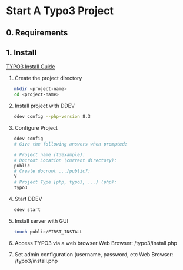 # Start A Typo3 Project

## 0. Requirements

## 1. Install
[TYPO3 Install Guide](https://docs.typo3.org/m/typo3/tutorial-getting-started/12.4/en-us/Installation/Install.html#or-use-the-gui-installer-in-the-browser)

1. Create the project directory
```bash
   mkdir <project-name>
   cd <project-name>
```

2. Install project with DDEV
```bash
   ddev config --php-version 8.3
```

3. Configure Project
```bash
   ddev config
   # Give the following answers when prompted:

   # Project name (t3example):
   # Docroot Location (current directory):
   public
   # Create docroot .../public?:
   Y
   # Project Type [php, typo3, ...] (php): 
   typo3
```

4. Start DDEV
```bash
   ddev start
```

5. Install server with GUI
```bash
   touch public/FIRST_INSTALL
```

6. Access TYPO3 via a web browser
   Web Browser:  <localhost>/typo3/install.php

7. Set admin configuration (username, password, etc
   Web Browser:  <localhost>/typo3/install.php
